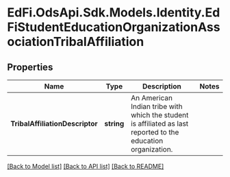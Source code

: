 # EdFi.OdsApi.Sdk.Models.Identity.EdFiStudentEducationOrganizationAssociationTribalAffiliation
## Properties

Name | Type | Description | Notes
------------ | ------------- | ------------- | -------------
**TribalAffiliationDescriptor** | **string** | An American Indian tribe with which the student is affiliated as last reported to the education organization. | 

[[Back to Model list]](../README.md#documentation-for-models) [[Back to API list]](../README.md#documentation-for-api-endpoints) [[Back to README]](../README.md)

